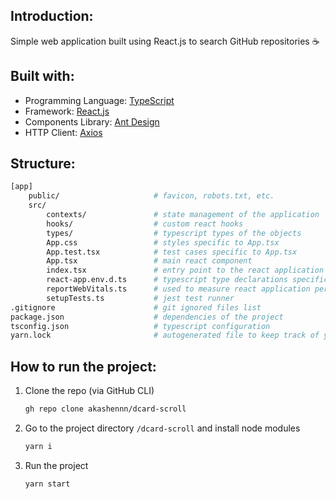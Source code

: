 ## Introduction:

Simple web application built using React.js to search GitHub repositories ☕️

## Built with:

- Programming Language: [TypeScript](https://www.typescriptlang.org/)
- Framework: [React.js](https://reactjs.com)
- Components Library: [Ant Design](https://ant.design/)
- HTTP Client: [Axios](https://www.npmjs.com/package/axios)

## Structure:

```bash
[app]
    public/                     # favicon, robots.txt, etc.
    src/
        contexts/               # state management of the application
        hooks/                  # custom react hooks
        types/                  # typescript types of the objects
        App.css                 # styles specific to App.tsx
        App.test.tsx            # test cases specific to App.tsx
        App.tsx                 # main react component
        index.tsx               # entry point to the react application
        react-app.env.d.ts      # typescript type declarations specific to project
        reportWebVitals.ts      # used to measure react application performance
        setupTests.ts           # jest test runner
.gitignore                      # git ignored files list
package.json                    # dependencies of the project
tsconfig.json                   # typescript configuration
yarn.lock                       # autogenerated file to keep track of yarn packages
```

## How to run the project:

1. Clone the repo (via GitHub CLI)

   ```sh
   gh repo clone akashennn/dcard-scroll
   ```

2. Go to the project directory `/dcard-scroll` and install node modules

   ```sh
   yarn i
   ```

3. Run the project
   ```sh
   yarn start
   ```
